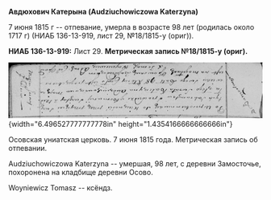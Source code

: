 **Авдюхович Катерына (Audziuchowiczowa Katerzyna)**

7 июня 1815 г -- отпевание, умерла в возрасте 98 лет (родилась около
1717 г) (НИАБ 136-13-919, лист 29, №18/1815-у (ориг)).

**НИАБ 136-13-919:** Лист 29. **Метрическая запись №18/1815-у (ориг).**

![](./media/fbf770688165e06fd35d7063b20a2835a0f4710a.png){width="6.496527777777778in"
height="1.4354166666666666in"}

Осовская униатская церковь. 7 июня 1815 года. Метрическая запись об
отпевании.

Audziuchowiczowa Katerzyna -- умершая, 98 лет, с деревни Замосточье,
похоронена на кладбище деревни Осово.

Woyniewicz Tomasz -- ксёндз.

